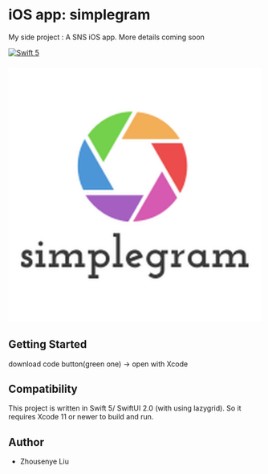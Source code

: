 # iOS app: simplegram
My side project : A SNS iOS app. More details coming soon 

[![Swift 5](https://img.shields.io/badge/Swift-5.0-orange.svg)](https://swift.org)

<h3 align="center">
<img src="simplegram.png" />
</h3>

## Getting Started

download code button(green one) -> open with Xcode

## Compatibility

This project is written in Swift 5/ SwiftUI 2.0 (with using lazygrid). So it requires Xcode 11 or newer to build and run.

## Author

* Zhousenye Liu



